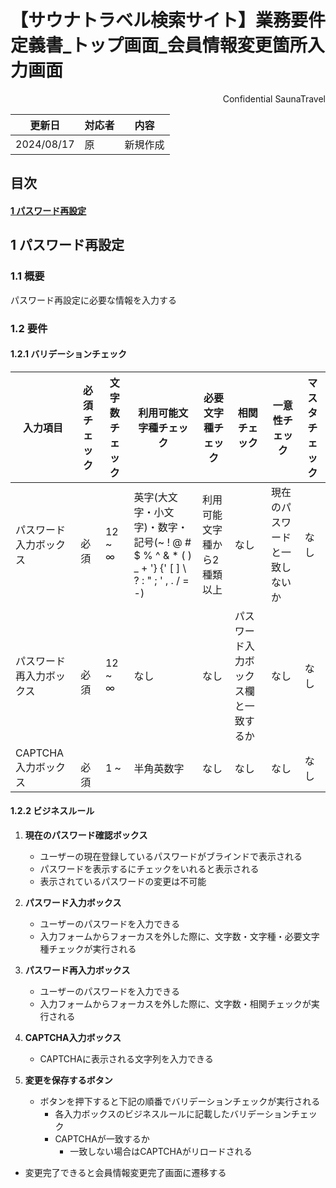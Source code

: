 # 【サウナトラベル検索サイト】業務要件定義書\_トップ画面\_会員情報変更箇所入力画面

<div style="text-align: right;">
Confidential SaunaTravel
</div>

|更新日|対応者|内容|
|-|-|-|
| 2024/08/17 | 原 | 新規作成 |

## 目次
#### [1 パスワード再設定](#anchor1)

<a id="anchor1"></a>

## 1 パスワード再設定

### 1.1 概要

パスワード再設定に必要な情報を入力する

### 1.2 要件

#### 1.2.1 バリデーションチェック

| 入力項目 | 必須チェック                   | 文字数チェック   | 利用可能文字種チェック| 必要文字種チェック| 相関チェック | 一意性チェック |マスタチェック |
| ------ | ------------------------------ | --------------- | ------- | ------- | ------- | ------- | ------- |
| パスワード入力ボックス  | 　必須   |    12 ~ ∞   | 英字(大文字・小文字)・数字・記号(~ ! @ # $ % ^ & * ( ) _ + '} {' [ ] \ ? : " ; ' , . / = -) | 利用可能文字種から2種類以上 | なし | 現在のパスワードと一致しないか | なし |
| パスワード再入力ボックス  | 　必須   |   12 ~ ∞    | なし | なし | パスワード入力ボックス欄と一致するか | なし | なし |
| CAPTCHA入力ボックス  | 　必須   |   1 ~   | 半角英数字 | なし | なし | なし | なし |


#### 1.2.2 ビジネスルール

1. **現在のパスワード確認ボックス**
   - ユーザーの現在登録しているパスワードがブラインドで表示される
   - パスワードを表示するにチェックをいれると表示される
   - 表示されているパスワードの変更は不可能

2. **パスワード入力ボックス**
   - ユーザーのパスワードを入力できる
   - 入力フォームからフォーカスを外した際に、文字数・文字種・必要文字種チェックが実行される

3. **パスワード再入力ボックス**
   - ユーザーのパスワードを入力できる
   - 入力フォームからフォーカスを外した際に、文字数・相関チェックが実行される

4. **CAPTCHA入力ボックス**
   - CAPTCHAに表示される文字列を入力できる

5. **変更を保存するボタン**
   - ボタンを押下すると下記の順番でバリデーションチェックが実行される
     - 各入力ボックスのビジネスルールに記載したバリデーションチェック
     - CAPTCHAが一致するか
       - 一致しない場合はCAPTCHAがリロードされる
  - 変更完了できると会員情報変更完了画面に遷移する